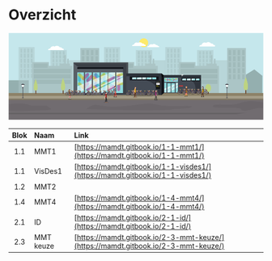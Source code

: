 # Overzicht

![](.gitbook/assets/mamdt-building.png)



| Blok | Naam | Link |
| :---: | :--- | :--- |
| 1.1 | MMT1 | [https://mamdt.gitbook.io/1-1-mmt1/](https://mamdt.gitbook.io/1-1-mmt1/) |
| 1.1 | VisDes1 | [https://mamdt.gitbook.io/1-1-visdes1/](https://mamdt.gitbook.io/1-1-visdes1/) |
| 1.2 | MMT2 |  |
| 1.4 | MMT4 | [https://mamdt.gitbook.io/1-4-mmt4/](https://mamdt.gitbook.io/1-4-mmt4/) |
| 2.1 | ID | [https://mamdt.gitbook.io/2-1-id/](https://mamdt.gitbook.io/2-1-id/) |
| 2.3 | MMT keuze | [https://mamdt.gitbook.io/2-3-mmt-keuze/](https://mamdt.gitbook.io/2-3-mmt-keuze/) |



